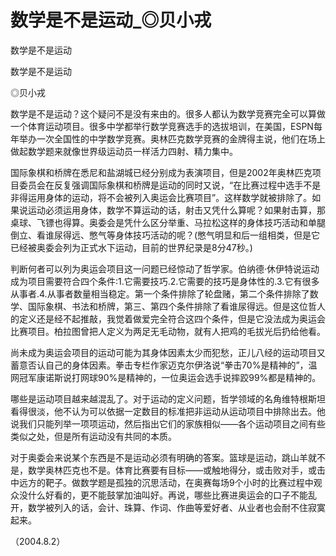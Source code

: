 # 数学是不是运动_◎贝小戎

数学是不是运动

数学是不是运动

◎贝小戎

数学是不是运动？这个疑问不是没有来由的。很多人都认为数学竞赛完全可以算做一个体育运动项目。很多中学都举行数学竞赛选手的选拔培训，在美国，ESPN每年举办一次全国性的中学数学竞赛。奥林匹克数学竞赛的金牌得主说，他们在场上做起数学题来就像世界级运动员一样活力四射、精力集中。

国际象棋和桥牌在悉尼和盐湖城已经分别成为表演项目，但是2002年奥林匹克项目委员会在反复强调国际象棋和桥牌是运动的同时又说，“在比赛过程中选手不是非得运用身体的运动，将不会被列入奥运会比赛项目”。这样数学就被排除了。如果说运动必须运用身体，数学不算运动的话，射击又凭什么算呢？如果射击算，那桌球、飞镖也得算。奥委会是凭什么区分举重、马拉松这样的身体技巧活动和单腿倒立、看谁尿得远、憋气等身体技巧活动的呢？(憋气明显和后一组相类，但是它已经被奥委会列为正式水下运动，目前的世界纪录是8分47秒。)

判断何者可以列为奥运会项目这一问题已经惊动了哲学家。伯纳德·休伊特说运动成为项目需要符合四个条件:1.它需要技巧.2.它需要的技巧是身体性的.3.它有很多从事者.4.从事者数量相当稳定。第一个条件排除了轮盘赌，第二个条件排除了数学、国际象棋、书法和桥牌，第三、第四个条件排除了看谁尿得远。但是这位哲人的定义还是经不起推敲，我觉着做爱完全符合这四个条件，但是它没法成为奥运会比赛项目。柏拉图曾把人定义为两足无毛动物，就有人把鸡的毛拔光后扔给他看。

尚未成为奥运会项目的运动可能为其身体因素太少而犯愁，正儿八经的运动项目又蓄意否认自己的身体因素。拳击专栏作家迈克尔伊洛说“拳击70%是精神的”，温网冠军康诺斯说打网球90%是精神的，一位奥运会选手说摔跤99%都是精神的。

哪些是运动项目越来越混乱了。对于运动的定义问题，哲学领域的名角维特根斯坦看得很淡，他不认为可以依据一定数目的标准把非运动从运动项目中排除出去。他说我们只能列举一项项运动，然后指出它们的家族相似——各个运动项目之间有些类似之处，但是所有运动没有共同的本质。

对于奥委会来说某个东西是不是运动必须有明确的答案。篮球是运动，跳山羊就不是，数学奥林匹克也不是。体育比赛要有目标——或触地得分，或击败对手，或击中远方的靶子。做数学题是孤独的沉思活动，在奥赛每场9个小时的比赛过程中观众没什么好看的，更不能鼓掌加油叫好。再说，哪些比赛进奥运会的口子不能乱开，数学被列入的话，会计、珠算、作词、作曲等爱好者、从业者也会耐不住寂寞起来。

（2004.8.2）